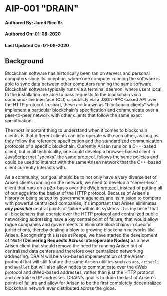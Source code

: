 # AIP-001 "DRAIN"
#### Authored By: Jared Rice Sr.
#### Authored On: 01-08-2020
#### Last Updated On: 01-08-2020

## Background
Blockchain software has historically been ran on servers and personal computers since its inception, where one computer running the software is able to sync data between other computers running the same software. Blockchain software typically runs via a terminal daemon, where users local to the installation are able to pass requests to the blockchain via a command-line interface (CLI) or publicly via a JSON-RPC-based API over the HTTP protocol. In short, these are known as "blockchain clients" which implement a particular blockchain's specification and communicate over a peer-to-peer network with other clients that follow the same exact specification.

The most important thing to understand when it comes to blockchain clients, is that different clients can interoperate with each other, as long as they follow the reference specification and the standardized communication protocols of a specific blockchain. Currently Arisen runs on a C++-based client, but in all technicality, one could develop a browser-based client in JavaScript that "speaks" the same protocol, follows the same policies and could be used to interact with the same Arisen network that the C++-based client currently interacts with.

As a community, our goal should be to not only have a very diverse set of Arisen clients running on the network, we need to develop a "server-less" client that runs on a p2p-basis over the [dWeb protocol](https://github.com/distributedweb/whitepaper), instead of putting all of our eggs into the basket of the HTTP protocol. Because of Arisen's history of being seized by government agencies and its mission to compete with powerful centralized companies, it's important that Arisen eliminates ***any possible*** central points of failure within its systems. It is my belief that all blockchains that operate over the HTTP protocol and centralized public networking addressing have a key central point of failure, that would allow rogue companies and governments to eliminate blockchains in specific jurisdictions, thereby dealing a blow to growing blockchain networks like Arisen. Recognizing this issue at Peeps, we have started the development of ```DRAIN``` **(Delivering Requests Across Interoperable Nodes)** as a new Arisen client that should remove the need for running Arisen out of centralized data centers and therefore over centralized networking addressing. DRAIN will be a Go-based implementation of the Arisen protocol that will still feature the same Arisen utilities such as ```aos```, ```arisecli``` and ```awallet``` but will also allow nodes to communicate over the dWeb protocol and dWeb-based addresses, rather than just the HTTP protocol and centralized IP addresses. DRAIN's goal is to drain the last of Arisen's points of failure and allow for Arisen to be the first completely decentralized blockchain network ever distributed across the globe.
